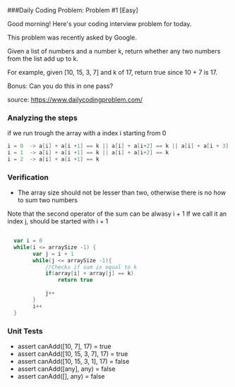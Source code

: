 ###Daily Coding Problem: Problem #1 [Easy]

Good morning! Here's your coding interview problem for today.

This problem was recently asked by Google.

Given a list of numbers and a number k, return whether any two numbers from the list add up to k.

For example, given [10, 15, 3, 7] and k of 17, return true since 10 + 7 is 17.

Bonus: Can you do this in one pass?

source: https://www.dailycodingproblem.com/



### Analyzing the steps

if we run trough the array with a index i starting from 0
```kotlin
i = 0  -> a[i] + a[i +1] == k || a[i] + a[i+2] == k || a[i] + a[i + 3] == k
i = 1  -> a[i] + a[i +1] == k || a[i] + a[i+2] == k
i = 2  -> a[i] + a[i +1] == k
```

### Verification 

* The array size should not be lesser than two, otherwise there is no how to sum two numbers


Note that the second operator of the sum can be alwasy i + 1
If we call it an index j, should be started with i + 1

```kotlin
  
  var i = 0
  while(i <= arraySize -1) {
		var j = i + 1
		while(j <= arraySize -1){
			//Checks if sum is equal to k
			if(array[i] + array[j] == k)
				return true
				
			j++	
		}
		i++
  }
```

### Unit Tests

* assert canAdd([10, 7], 17) = true
* assert canAdd([10, 15, 3, 7], 17) = true
* assert canAdd([10, 15, 3, 1], 17) = false
* assert canAdd([any], any) = false
* assert canAdd([], any) = false


